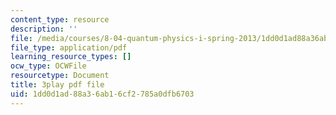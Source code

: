 ```yaml
---
content_type: resource
description: ''
file: /media/courses/8-04-quantum-physics-i-spring-2013/1dd0d1ad88a36ab16cf2785a0dfb6703_lHhw_SExF1M.pdf
file_type: application/pdf
learning_resource_types: []
ocw_type: OCWFile
resourcetype: Document
title: 3play pdf file
uid: 1dd0d1ad-88a3-6ab1-6cf2-785a0dfb6703
---
```

